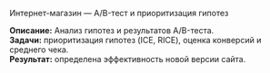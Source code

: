 Интернет-магазин — A/B-тест и приоритизация гипотез


**Описание:** Анализ гипотез и результатов A/B-теста.  
**Задачи:** приоритизация гипотез (ICE, RICE), оценка конверсий и среднего чека.  
**Результат:** определена эффективность новой версии сайта.  
